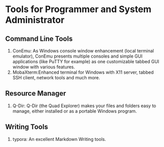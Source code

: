 # Tools for Programmer and System Administrator

## Command Line Tools
1. ConEmu: As Windows console window enhancement (local terminal emulator), ConEmu presents multiple consoles and simple GUI applications (like PuTTY for example) as one customizable tabbed GUI window with various features.
1. MobaXterm:Enhanced terminal for Windows with X11 server, tabbed SSH client, network tools and much more.

## Resource Manager
1. Q-Dir: Q-Dir (the Quad Explorer) makes your files and folders easy to manage, either installed or as a portable Windows program. 

## Writing Tools
1. typora: An excellent Markdown Writing tools.
